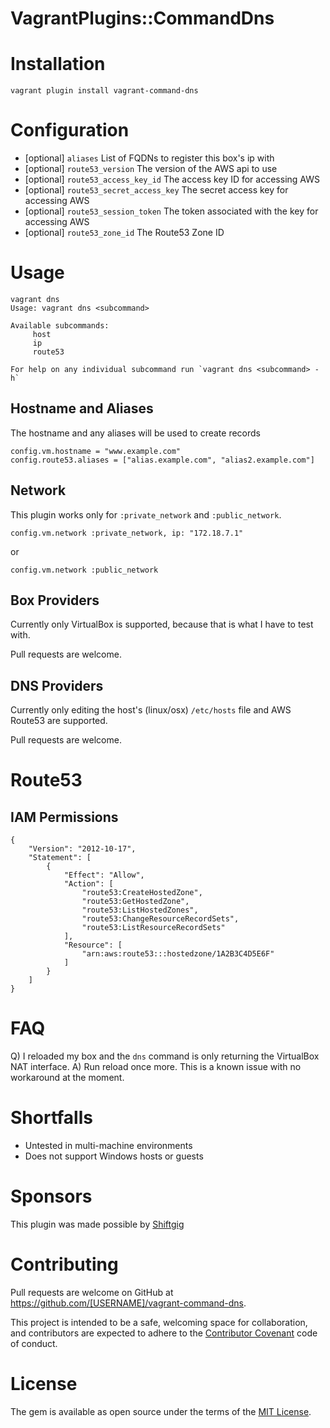 VagrantPlugins::CommandDns
==========================


# Installation
```
vagrant plugin install vagrant-command-dns
```


# Configuration
- [optional] `aliases` List of FQDNs to register this box's ip with
- [optional] `route53_version` The version of the AWS api to use
- [optional] `route53_access_key_id` The access key ID for accessing AWS
- [optional] `route53_secret_access_key` The secret access key for accessing AWS
- [optional] `route53_session_token` The token associated with the key for accessing AWS
- [optional] `route53_zone_id` The Route53 Zone ID


# Usage
```
vagrant dns
Usage: vagrant dns <subcommand>

Available subcommands:
     host
     ip
     route53

For help on any individual subcommand run `vagrant dns <subcommand> -h`
```


## Hostname and Aliases
The hostname and any aliases will be used to create records
```
config.vm.hostname = "www.example.com"
config.route53.aliases = ["alias.example.com", "alias2.example.com"]
```


## Network
This plugin works only for `:private_network` and `:public_network`.
```
config.vm.network :private_network, ip: "172.18.7.1"
```

or

```
config.vm.network :public_network
```


## Box Providers
Currently only VirtualBox is supported, because that is what I have to test with.

Pull requests are welcome.


## DNS Providers
Currently only editing the host's (linux/osx) `/etc/hosts` file and AWS Route53 are supported.

Pull requests are welcome.


# Route53
## IAM Permissions
```
{
    "Version": "2012-10-17",
    "Statement": [
        {
            "Effect": "Allow",
            "Action": [
                "route53:CreateHostedZone",
                "route53:GetHostedZone",
                "route53:ListHostedZones",
                "route53:ChangeResourceRecordSets",
                "route53:ListResourceRecordSets"
            ],
            "Resource": [
                "arn:aws:route53:::hostedzone/1A2B3C4D5E6F"
            ]
        }
    ]
}
```


# FAQ
Q) I reloaded my box and the `dns` command is only returning the VirtualBox NAT interface.
A) Run reload once more. This is a known issue with no workaround at the moment.


# Shortfalls
- Untested in multi-machine environments
- Does not support Windows hosts or guests


# Sponsors
This plugin was made possible by [Shiftgig](https://www.shiftgig.com)


# Contributing
Pull requests are welcome on GitHub at https://github.com/[USERNAME]/vagrant-command-dns.

This project is intended to be a safe, welcoming space for collaboration, and contributors are expected to adhere to the [Contributor Covenant](contributor-covenant.org) code of conduct.


# License
The gem is available as open source under the terms of the [MIT License](http://opensource.org/licenses/MIT).
